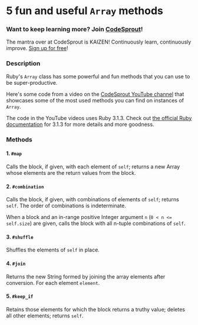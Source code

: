 # 5 fun and useful `Array` methods

### Want to keep learning more? Join [CodeSprout](https://www.codesprout.com/)!

The mantra over at CodeSprout is KAIZEN! Continuously learn, continuously improve. [Sign up for free](https://www.codesprout.com/users/sign_up)!

### Description

Ruby's `Array` class has some powerful and fun methods that you can use to be super-productive.

Here's some code from a video on the [CodeSprout YouTube channel](https://www.youtube.com/@codesprout) that showcases some of the most used methods you can find on instances of `Array`.

The code in the YouTube videos uses Ruby 3.1.3. Check out [the official Ruby documentation](https://ruby-doc.org/3.1.3/Array.html) for 3.1.3 for more details and more goodness.


### Methods

#### 1. `#map`

Calls the block, if given, with each element of `self`; returns a new Array whose elements are the return values from the block.

#### 2. `#combination`

Calls the block, if given, with combinations of elements of `self`; returns `self`. The order of combinations is indeterminate.

When a block and an in-range positive Integer argument `n` (`0 < n <= self.size`) are given, calls the block with all n-tuple combinations of `self`.

#### 3. `#shuffle`

Shuffles the elements of `self` in place.

#### 4. `#join`

Returns the new String formed by joining the array elements after conversion. For each element `element`.

#### 5. `#keep_if`

Retains those elements for which the block returns a truthy value; deletes all other elements; returns `self`.
